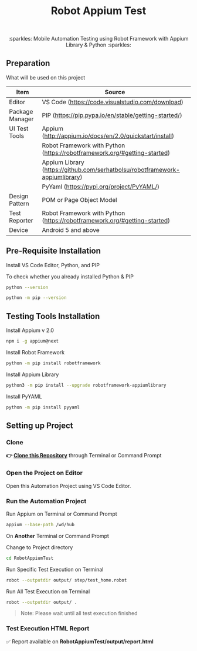 <h1 align="center">Robot Appium Test</h1></br>

<p align="center">
:sparkles: Mobile Automation Testing using Robot Framework with Appium Library &amp; Python :sparkles:
</p>

## Preparation

What will be used on this project


| Item           | Source                                                         |
| -------------- | ------------------------------------------------------------ |
| Editor         | VS Code (https://code.visualstudio.com/download) |
| Package Manager| PIP (https://pip.pypa.io/en/stable/getting-started/) |
| UI Test Tools  | Appium (http://appium.io/docs/en/2.0/quickstart/install) | 
|                | Robot Framework with Python (https://robotframework.org/#getting-started) |
|                | Appium Library (https://github.com/serhatbolsu/robotframework-appiumlibrary) | 
|                | PyYaml (https://pypi.org/project/PyYAML/) |
| Design Pattern | POM or Page Object Model |
| Test Reporter  | Robot Framework with Python (https://robotframework.org/#getting-started)|
| Device         | Android 5 and above  |

## Pre-Requisite Installation

Install VS Code Editor, Python, and PIP

To check whether you already installed Python & PIP

```Bash
python --version
```
```Bash
python -m pip --version 
```

## Testing Tools Installation

Install Appium v 2.0

```Bash
npm i -g appium@next
```

Install Robot Framework

```Bash
python -m pip install robotframework
```

Install Appium Library

```Bash
python3 -m pip install --upgrade robotframework-appiumlibrary
```

Install PyYAML 

```Bash
python -m pip install pyyaml
```

## Setting up Project

### Clone

**👉 [Clone this Repository](https://github.com/Fatimazza/RobotAppiumTest/)** through Terminal or Command Prompt

### Open the Project on Editor

Open this Automation Project using VS Code Editor.

### Run the Automation Project 

Run Appium on Terminal or Command Prompt

```Bash
appium --base-path /wd/hub
```

On **Another** Terminal or Command Prompt

Change to Project directory 

```Bash
cd RobotAppiumTest
```

Run Specific Test Execution on Terminal

```Bash
robot --outputdir output/ step/test_home.robot
```

Run All Test Execution on Terminal

```Bash
robot --outputdir output/ .
```

> Note: Please wait until all test execution finished

### Test Execution HTML Report

:white_check_mark: Report available on <b> RobotAppiumTest/output/report.html 

